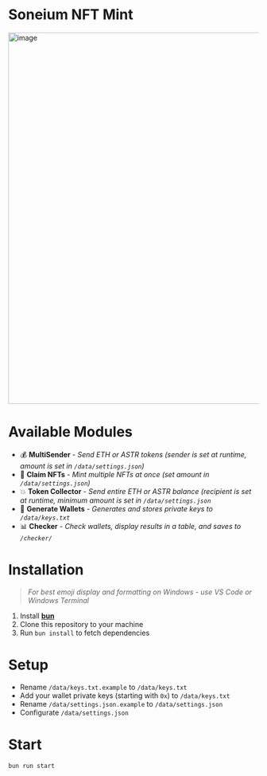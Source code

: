 # Soneium NFT Mint

<img width="746" alt="image" src="https://github.com/user-attachments/assets/23105f8a-3548-45de-b767-2e37a87d388f" />

# Available Modules

- 💰 **MultiSender** - _Send ETH or ASTR tokens (sender is set at runtime, amount is set in `/data/settings.json`)_
- 🎁 **Claim NFTs** - _Mint multiple NFTs at once (set amount in `/data/settings.json`)_
- 💥 **Token Collector** - _Send entire ETH or ASTR balance (recipient is set at runtime, minimum amount is set in `/data/settings.json`_
- 👛 **Generate Wallets** - _Generates and stores private keys to `/data/keys.txt`_
- 📊 **Checker** - _Check wallets, display results in a table, and saves to `/checker/`_

# Installation

> _For best emoji display and formatting on Windows - use VS Code or Windows Terminal_

1. Install [**bun**](https://bun.sh/)
2. Clone this repository to your machine
3. Run `bun install` to fetch dependencies

# Setup

- Rename `/data/keys.txt.example` to `/data/keys.txt`
- Add your wallet private keys (starting with `0x`) to `/data/keys.txt`
- Rename `/data/settings.json.example` to `/data/settings.json`
- Configurate `/data/settings.json`

# Start

```bash
bun run start
```
